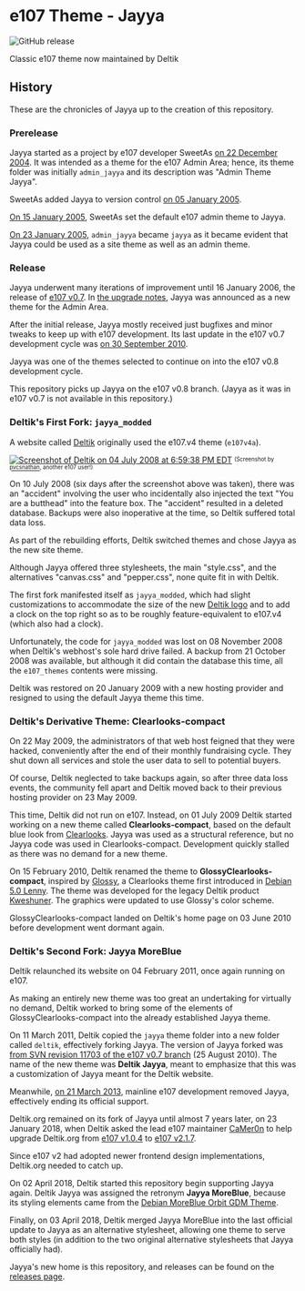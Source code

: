 # e107 Theme - Jayya

![GitHub release](https://img.shields.io/github/release/Deltik/e107-theme-jayya.svg)

Classic e107 theme now maintained by Deltik

## History

These are the chronicles of Jayya up to the creation of this repository.

### Prerelease

Jayya started as a project by e107 developer SweetAs [on 22 December 2004](https://web.archive.org/web/20180406032135/https://sourceforge.net/p/e107/svn/1232/tree/trunk/e107_0.7/e107_themes/admin_jayya/theme.php#l20).  It was intended as a theme for the e107 Admin Area; hence, its theme folder was initially `admin_jayya` and its description was "Admin Theme Jayya".

SweetAs added Jayya to version control [on 05 January 2005](https://sourceforge.net/p/e107/svn/1232/).

[On 15 January 2005](https://sourceforge.net/p/e107/svn/1322/), SweetAs set the default e107 admin theme to Jayya.

[On 23 January 2005](https://sourceforge.net/p/e107/svn/1424/), `admin_jayya` became `jayya` as it became evident that Jayya could be used as a site theme as well as an admin theme.

### Release

Jayya underwent many iterations of improvement until 16 January 2006, the release of [e107 v0.7](https://sourceforge.net/projects/e107/files/e107/e107v0.7/).  In [the upgrade notes](https://web.archive.org/web/20080803182301/http://e107.org:80/page.php?6), Jayya was announced as a new theme for the Admin Area.

After the initial release, Jayya mostly received just bugfixes and minor tweaks to keep up with e107 development.  Its last update in the e107 v0.7 development cycle was [on 30 September 2010](https://web.archive.org/web/20180406035109/https://sourceforge.net/p/e107/svn/13116/log/?path=/trunk/e107_0.7/e107_themes/jayya).

Jayya was one of the themes selected to continue on into the e107 v0.8 development cycle.

This repository picks up Jayya on the e107 v0.8 branch.  (Jayya as it was in e107 v0.7 is not available in this repository.)

### Deltik's First Fork: `jayya_modded`

A website called [Deltik](https://www.deltik.org) originally used the e107.v4 theme (`e107v4a`).

[![Screenshot of Deltik on 04 July 2008 at 6:59:38 PM EDT](https://i.imgur.com/iB1COnB.jpg)](https://i.imgur.com/iB1COnB.jpg)
<sup><sub>(Screenshot by [pvcsnathan](https://web.archive.org/web/20171016103900/http://pvcsnathan.com/news.php), another e107 user!)</sub></sup>

On 10 July 2008 (six days after the screenshot above was taken), there was an "accident" involving the user who incidentally also injected the text "You are a butthead" into the feature box.  The "accident" resulted in a deleted database.  Backups were also inoperative at the time, so Deltik suffered total data loss.

As part of the rebuilding efforts, Deltik switched themes and chose Jayya as the new site theme.

Although Jayya offered three stylesheets, the main "style.css", and the alternatives "canvas.css" and "pepper.css", none quite fit in with Deltik.

The first fork manifested itself as `jayya_modded`, which had slight customizations to accommodate the size of the new [Deltik logo](https://i.imgur.com/Y8FU5xv.png) and to add a clock on the top right so as to be roughly feature-equivalent to e107.v4 (which also had a clock).

Unfortunately, the code for `jayya_modded` was lost on 08 November 2008 when Deltik's webhost's sole hard drive failed.  A backup from 21 October 2008 was available, but although it did contain the database this time, all the `e107_themes` contents were missing.

Deltik was restored on 20 January 2009 with a new hosting provider and resigned to using the default Jayya theme this time.

### Deltik's Derivative Theme: Clearlooks-compact

On 22 May 2009, the administrators of that web host feigned that they were hacked, conveniently after the end of their monthly fundraising cycle.  They shut down all services and stole the user data to sell to potential buyers.

Of course, Deltik neglected to take backups again, so after three data loss events, the community fell apart and Deltik moved back to their previous hosting provider on 23 May 2009.

This time, Deltik did not run on e107.  Instead, on 01 July 2009 Deltik started working on a new theme called **Clearlooks-compact**, based on the default blue look from [Clearlooks](https://en.wikipedia.org/wiki/Clearlooks).  Jayya was used as a structural reference, but no Jayya code was used in Clearlooks-compact.  Development quickly stalled as there was no demand for a new theme.

On 15 February 2010, Deltik renamed the theme to **GlossyClearlooks-compact**, inspired by [Glossy](http://archive.debian.org/debian/pool/main/g/gnome-themes/gnome-themes_2.22.2-1_all.deb), a Clearlooks theme first introduced in [Debian 5.0 Lenny](https://www.debian.org/releases/lenny/).  The theme was developed for the legacy Deltik product [Kweshuner](https://github.com/Deltik/products-legacy#kweshuner).  The graphics were updated to use Glossy's color scheme.

GlossyClearlooks-compact landed on Deltik's home page on 03 June 2010 before development went dormant again.

### Deltik's Second Fork: Jayya MoreBlue

Deltik relaunched its website on 04 February 2011, once again running on e107.

As making an entirely new theme was too great an undertaking for virtually no demand, Deltik worked to bring some of the elements of GlossyClearlooks-compact into the already established Jayya theme.

On 11 March 2011, Deltik copied the `jayya` theme folder into a new folder called `deltik`, effectively forking Jayya.  The version of Jayya forked was [from SVN revision 11703 of the e107 v0.7 branch](https://sourceforge.net/p/e107/svn/11703/log/?path=/trunk/e107_0.7/e107_themes/jayya) (25 August 2010).  The name of the new theme was **Deltik Jayya**, meant to emphasize that this was a customization of Jayya meant for the Deltik website.

Meanwhile, [on 21 March 2013](https://github.com/e107inc/e107/commit/7f5599b7b629aa3185a84aa66b05592954f14a52#diff-0f0f249ae28e5bfcf3f17d997c5489c6), mainline e107 development removed Jayya, effectively ending its official support.

Deltik.org remained on its fork of Jayya until almost 7 years later, on 23 January 2018, when Deltik asked the lead e107 maintainer [CaMer0n](https://github.com/CaMer0n/) to help upgrade Deltik.org from [e107 v1.0.4](https://sourceforge.net/projects/e107/files/e107/e107%20v1.0.4/) to [e107 v2.1.7](https://github.com/e107inc/e107/releases/tag/v2.1.7).

Since e107 v2 had adopted newer frontend design implementations, Deltik.org needed to catch up.

On 02 April 2018, Deltik started this repository begin supporting Jayya again.  Deltik Jayya was assigned the retronym **Jayya MoreBlue**, because its styling elements came from the [Debian MoreBlue Orbit GDM Theme](https://web.archive.org/web/20180406190541/http://dgepi.salud.gob.mx/gdm/themes/debian-moreblue-orbit/).

Finally, on 03 April 2018, Deltik merged Jayya MoreBlue into the last official update to Jayya as an alternative stylesheet, allowing one theme to serve both styles (in addition to the two original alternative stylesheets that Jayya officially had).

Jayya's new home is this repository, and releases can be found on the [releases page](https://github.com/Deltik/e107-theme-jayya/releases).
